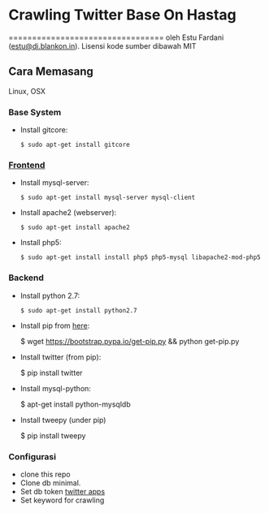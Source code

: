 # Crawling Twitter Base On Hastag
=================================
oleh Estu Fardani (estu@di.blankon.in). Lisensi kode sumber dibawah MIT

## Cara Memasang
Linux, OSX

### Base System
* Install gitcore:

  `$ sudo apt-get install gitcore`

### [Frontend](https://wiki.debian.org/LaMp)
* Install mysql-server:

  `$ sudo apt-get install mysql-server mysql-client`
* Install apache2 (webserver):

  `$ sudo apt-get install apache2`
* Install php5:

  `$ sudo apt-get install install php5 php5-mysql libapache2-mod-php5`

### Backend
* Install python 2.7:

  `$ sudo apt-get install python2.7`
* Install pip from [here](https://pip.pypa.io/en/latest/installing.html):

  $ wget https://bootstrap.pypa.io/get-pip.py && python get-pip.py
* Install twitter (from pip):

  $ pip install twitter
* Install mysql-python:

  $ apt-get install python-mysqldb
* Install tweepy (under pip)

  $ pip install tweepy

### Configurasi
* clone this repo
* Clone db minimal.
* Set db token [twitter apps](https://apps.twitter.com/)
* Set keyword for crawling

